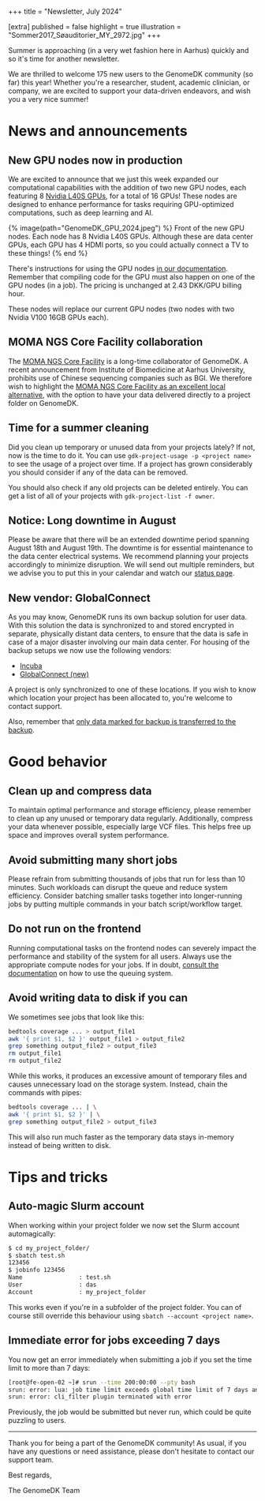 +++
title = "Newsletter, July 2024"

[extra]
published = false
highlight = true
illustration = "Sommer2017_Søauditorier_MY_2972.jpg"
+++

Summer is approaching (in a very wet fashion here in Aarhus) quickly and so it's time for another newsletter.

We are thrilled to welcome 175 new users to the GenomeDK community (so far) this year! Whether you're a researcher, student, academic clinician, or company, we are excited to support your data-driven endeavors, and wish you a very nice summer!

<!-- more -->

# News and announcements

## New GPU nodes now in production

We are excited to announce that we just this week expanded our computational capabilities with the addition of two new GPU nodes, each featuring 8 [Nvidia L40S GPUs](https://www.nvidia.com/en-us/data-center/l40s/), for a total of 16 GPUs! These nodes are designed to enhance performance for tasks requiring GPU-optimized computations, such as deep learning and AI.

{% image(path="GenomeDK_GPU_2024.jpeg") %}
Front of the new GPU nodes. Each node has 8 Nvidia L40S GPUs. Although these are data center GPUs, each GPU has 4 HDMI ports, so you could actually connect a TV to these things!
{% end %}

There's instructions for using the GPU nodes [in our documentation](@/docs/interacting-with-the-queue.md#gpu_nodes). Remember that compiling code for the GPU must also happen on one of the GPU nodes (in a job). The pricing is unchanged at 2.43 DKK/GPU billing hour.

These nodes will replace our current GPU nodes (two nodes with two Nvidia V100 16GB GPUs each).

## MOMA NGS Core Facility collaboration

The [MOMA NGS Core Facility](https://www.moma.dk/services/ngs-core-center) is a long-time collaborator of GenomeDK. A recent announcement from Institute of Biomedicine at Aarhus University, prohibits use of Chinese sequencing companies such as BGI. We therefore wish to highlight the [MOMA NGS Core Facility as an excellent local alternative](@/news/2024-06-25-moma-ngs-core-facility.md), with the option to have your data delivered directly to a project folder on GenomeDK.

## Time for a summer cleaning

Did you clean up temporary or unused data from your projects lately? If not, now is the time to do it. You can use `gdk-project-usage -p <project name>` to see the usage of a project over time. If a project has grown considerably you should consider if any of the data can be removed.

You should also check if any old projects can be deleted entirely. You can get a list of all of your projects with `gdk-project-list -f owner`.

## Notice: Long downtime in August

Please be aware that there will be an extended downtime period spanning August 18th and August 19th. The downtime is for essential maintenance to the data center electrical systems. We recommend planning your projects accordingly to minimize disruption. We will send out multiple reminders, but we advise you to put this in your calendar and watch our [status page](https://console.genome.au.dk/status/).

## New vendor: GlobalConnect

As you may know, GenomeDK runs its own backup solution for user data. With this solution the data is synchronized to and stored encrypted in separate, physically distant data centers, to ensure that the data is safe in case of a major disaster involving our main data center. For housing of the backup setups we now use the following vendors:

* [Incuba](https://incuba.dk/)
* [GlobalConnect (new)](https://globalconnect.dk/)

A project is only synchronized to one of these locations. If you wish to know which location your project has been allocated to, you're welcome to contact support.

Also, remember that [only data marked for backup is transferred to the backup](@/docs/working-with-data.md#backup).

# Good behavior

## Clean up and compress data

To maintain optimal performance and storage efficiency, please remember to clean up any unused or temporary data regularly. Additionally, compress your data whenever possible, especially large VCF files. This helps free up space and improves overall system performance.

## Avoid submitting many short jobs

Please refrain from submitting thousands of jobs that run for less than 10 minutes. Such workloads can disrupt the queue and reduce system efficiency. Consider batching smaller tasks together into longer-running jobs by putting multiple commands in your batch script/workflow target.

## Do not run on the frontend

Running computational tasks on the frontend nodes can severely impact the performance and stability of the system for all users. Always use the appropriate compute nodes for your jobs. If in doubt, [consult the documentation](@/docs/interacting-with-the-queue.md) on how to use the queuing system.

## Avoid writing data to disk if you can

We sometimes see jobs that look like this:

```bash
bedtools coverage ... > output_file1
awk '{ print $1, $2 }' output_file1 > output_file2
grep something output_file2 > output_file3
rm output_file1
rm output_file2
```

While this works, it produces an excessive amount of temporary files and causes unnecessary load on the storage system. Instead, chain the commands with pipes:

```bash
bedtools coverage ... | \
awk '{ print $1, $2 }' | \
grep something output_file2 > output_file3
```

This will also run much faster as the temporary data stays in-memory instead of being written to disk.

# Tips and tricks

## Auto-magic Slurm account

When working within your project folder we now set the Slurm account automagically:

```bash
$ cd my_project_folder/
$ sbatch test.sh
123456
$ jobinfo 123456
Name                : test.sh
User                : das
Account             : my_project_folder
```

This works even if you're in a subfolder of the project folder. You can of course still override this behaviour using `sbatch --account <project name>`.

## Immediate error for jobs exceeding 7 days

You now get an error immediately when submitting a job if you set the time limit to more than 7 days:

```bash
[root@fe-open-02 ~]# srun --time 200:00:00 --pty bash
srun: error: lua: job time limit exceeds global time limit of 7 days and has been rejected
srun: error: cli_filter plugin terminated with error
```

Previously, the job would be submitted but never run, which could be quite puzzling to users.

---

Thank you for being a part of the GenomeDK community! As usual, if you have any questions or need assistance, please don't hesitate to contact our support team.

Best regards,

The GenomeDK Team

